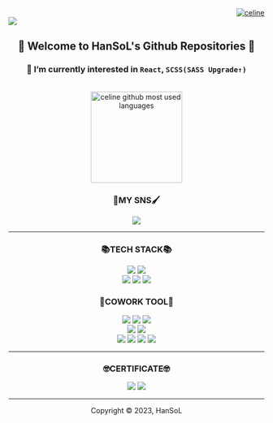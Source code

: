 <div align="right">
	<a href="https://github.com/celinechoi"><img src="https://komarev.com/ghpvc/?username=celinechoi&label=Profile%20views&color=B897FF&style=flat" alt="celine"></a>
</div>
<img src="https://capsule-render.vercel.app/api?type=waving&color=gradient&customColorList=0,1,2,5,30&height=185&section=header&text=Hello&ensp;(●'◡'●)&fontSize=40&animation=fadeIn&fontColor=f0f0f0&fontAlign=50&&fontAlignY=30&desc=WebPublisher&ensp;HanSoL's&ensp;Github🌊&descSize=22&&descAlign=50&descAlignY=55">

<div align="center">

## 🌼 Welcome to HanSoL's Github Repositories 👋 
### 🌱 I’m currently interested in `React`, `SCSS(SASS Upgrade↑)`
</dv>

<br>
<div align="center">
	<a href="https://github.com/celinechoi?tab=repositories"><img align="center" style="height: 180px" src="https://github-readme-stats.vercel.app/api/top-langs/?username=celinechoi&langs_count=10&layout=compact&theme=nord&hide_border=true" alt="celine github most used languages"></a>
</div>

<div align="center">
	<h3>🎨MY SNS🖌</h3>
	<a href="https://jintrue.tistory.com/"><img src="https://img.shields.io/badge/tistory-FF5A4A?style=for-the-badge&logo=tistory&logoColor=white"></a>
</div>
<hr>
<div align="center">
	<h3>📚TECH STACK📚</h3>
	<img src="https://img.shields.io/badge/javascript-F7DF1E?style=for-the-badge&logo=javascript&logoColor=white"> <img src="https://img.shields.io/badge/jQuery-0769AD?style=for-the-badge&logo=jQuery&logoColor=white">
	<br>
	<img src="https://img.shields.io/badge/sass-CC6699?style=for-the-badge&logo=sass&logoColor=white"> <img src="https://img.shields.io/badge/css3-1572B6?style=for-the-badge&logo=css3&logoColor=white"> <img src="https://img.shields.io/badge/html5-E34F26?style=for-the-badge&logo=html5&logoColor=white">
</div>
<div align="center">
	<h3>🙌COWORK TOOL🙌</h3>
	<img src="https://img.shields.io/badge/intellij-000?style=for-the-badge&logo=intellijidea&logoColor=white"> <img src="https://img.shields.io/badge/vscode-007ACC?style=for-the-badge&logo=visualstudiocode&logoColor=white"> <img src="https://img.shields.io/badge/github-181717?style=for-the-badge&logo=github&logoColor=white"> 
	<br>
	<img src="https://img.shields.io/badge/adobephotoshop-31A8FF?style=for-the-badge&logo=adobephotoshop&logoColor=white"> <img src="https://img.shields.io/badge/zeplin-FDBD39?style=for-the-badge&logo=zeplin&logoColor=white">
	<br>
	<img src="https://img.shields.io/badge/slack-4A154B?style=for-the-badge&logo=slack&logoColor=white"> <img src="https://img.shields.io/badge/notion-000?style=for-the-badge&logo=notion&logoColor=white"> <img src="https://img.shields.io/badge/asana-F06A6A?style=for-the-badge&logo=asana&logoColor=white"> <img src="https://img.shields.io/badge/jira-0052CC?style=for-the-badge&logo=jira&logoColor=white"> 
</div>
<hr>
<div align="center">
	<h3>🤓CERTIFICATE🤓</h3>
	<img src="https://img.shields.io/badge/정보처리기사-01345B?style=for-the-badge&logoColor=white"> <img src="https://img.shields.io/badge/GTQ-그래픽기술자격1급-0DB14B?style=for-the-badge&logoColor=white">
</div>
<hr>
<p>Copyright © 2023, HanSoL</p>